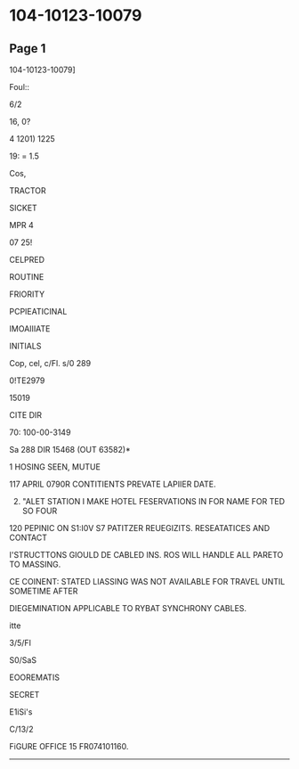 # 104-10123-10079

## Page 1

104-10123-10079]

Foul::

6/2

16, 0?

4 1201) 1225

19: = 1.5

Cos,

TRACTOR

SICKET

MPR 4

07 25!

CELPRED

ROUTINE

FRIORITY

PCPIEATICINAL

IMOAIIIATE

INITIALS

Cop, cel, c/Fl. s/0 289

0!TE2979

15019

CITE DIR

70: 100-00-3149

Sa 288 DIR 15468 (OUT 63582)*

1 HOSING SEEN, MUTUE

117 APRIL 0790R CONTITIENTS PREVATE LAPIIER DATE.

2. "ALET STATION I MAKE HOTEL FESERVATIONS IN FOR NAME FOR TED SO FOUR

120 PEPINIC ON S1:I0V S7 PATITZER REUEGIZITS. RESEATATICES AND CONTACT

I'STRUCTTONS GIOULD DE CABLED INS. ROS WILL HANDLE ALL PARETO TO MASSING.

CE COINENT: STATED LIASSING WAS NOT AVAILABLE FOR TRAVEL UNTIL SOMETIME AFTER

DIEGEMINATION APPLICABLE TO RYBAT SYNCHRONY CABLES.

itte

3/5/FI

S0/SaS

EOOREMATIS

SECRET

E1iSi's

C/13/2

FiGURE OFFICE 15 FR074101160.

---


